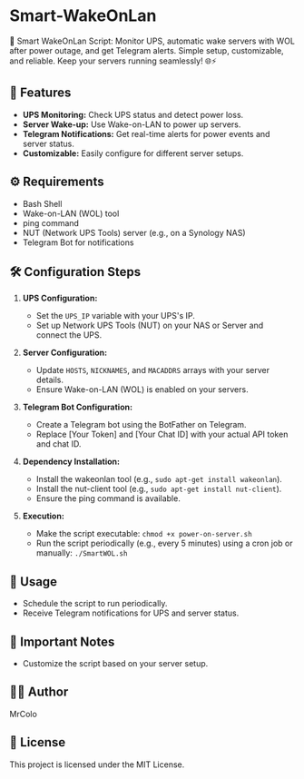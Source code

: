 # Smart-WakeOnLan
🚀 Smart WakeOnLan Script: Monitor UPS, automatic wake servers with WOL after power outage, and get Telegram alerts. Simple setup, customizable, and reliable. Keep your servers running seamlessly! 🌐⚡

## 🌟 Features

- **UPS Monitoring:** Check UPS status and detect power loss.
- **Server Wake-up:** Use Wake-on-LAN to power up servers.
- **Telegram Notifications:** Get real-time alerts for power events and server status.
- **Customizable:** Easily configure for different server setups.

## ⚙️ Requirements

- Bash Shell
- Wake-on-LAN (WOL) tool
- ping command
- NUT (Network UPS Tools) server (e.g., on a Synology NAS)
- Telegram Bot for notifications

## 🛠️ Configuration Steps

1. **UPS Configuration:**
   - Set the `UPS_IP` variable with your UPS's IP.
   - Set up Network UPS Tools (NUT) on your NAS or Server and connect the UPS.

2. **Server Configuration:**
   - Update `HOSTS`, `NICKNAMES`, and `MACADDRS` arrays with your server details.
   - Ensure Wake-on-LAN (WOL) is enabled on your servers.

3. **Telegram Bot Configuration:**
   - Create a Telegram bot using the BotFather on Telegram.
   - Replace [Your Token] and [Your Chat ID] with your actual API token and chat ID.

4. **Dependency Installation:**
   - Install the wakeonlan tool (e.g., `sudo apt-get install wakeonlan`).
   - Install the nut-client tool (e.g., `sudo apt-get install nut-client`).
   - Ensure the ping command is available.

5. **Execution:**
   - Make the script executable: `chmod +x power-on-server.sh`
   - Run the script periodically (e.g., every 5 minutes) using a cron job or manually: `./SmartWOL.sh`

## 🚀 Usage

- Schedule the script to run periodically.
- Receive Telegram notifications for UPS and server status.

## 📝 Important Notes

- Customize the script based on your server setup.

## 🧑‍💻 Author

MrColo

## 📄 License

This project is licensed under the MIT License.

